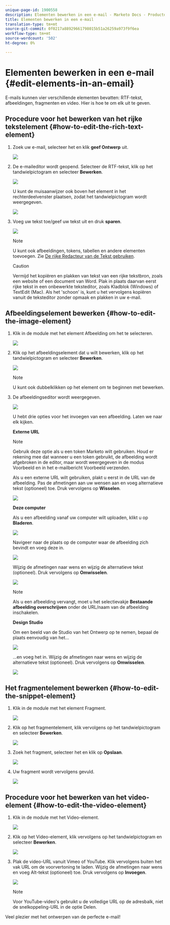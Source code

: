 ```yaml
---
unique-page-id: 1900558
description: Elementen bewerken in een e-mail - Marketo Docs - Productdocumentatie
title: Elementen bewerken in een e-mail
translation-type: tm+mt
source-git-commit: 0f0217a88929661798015b51a26259a973f9f6ea
workflow-type: tm+mt
source-wordcount: '502'
ht-degree: 0%

---
```



# Elementen bewerken in een e-mail {#edit-elements-in-an-email}

E-mails kunnen vier verschillende elementen bevatten: RTF-tekst, afbeeldingen, fragmenten en video. Hier is hoe te om elk uit te geven.

## Procedure voor het bewerken van het rijke tekstelement {#how-to-edit-the-rich-text-element}

1. Zoek uw e-mail, selecteer het en klik **geef Ontwerp** uit.

   ![](assets/one-edited.png)

1. De e-maileditor wordt geopend. Selecteer de RTF-tekst, klik op het tandwielpictogram en selecteer **Bewerken**.

   ![](assets/two.png)

   U kunt de muisaanwijzer ook boven het element in het rechterdeelvenster plaatsen, zodat het tandwielpictogram wordt weergegeven.

   ![](assets/three.png)

1. Voeg uw tekst toe/geef uw tekst uit en druk **sparen**.

   ![](assets/four.png)

   >[!NOTE]
   >
   >U kunt ook afbeeldingen, tokens, tabellen en andere elementen toevoegen. Zie [De rijke Redacteur van de Tekst gebruiken](/help/marketo/product-docs/email-marketing/general/understanding-the-email-editor/using-the-rich-text-editor.md).

   >[!CAUTION]
   >
   >Vermijd het kopiëren en plakken van tekst van een rijke tekstbron, zoals een website of een document van Word. Plak in plaats daarvan eerst rijke tekst in een onbewerkte teksteditor, zoals Kladblok (Windows) of TextEdit (Mac). Als het &#39;schoon&#39; is, kunt u het vervolgens kopiëren vanuit de teksteditor zonder opmaak en plakken in uw e-mail.

## Afbeeldingselement bewerken {#how-to-edit-the-image-element}

1. Klik in de module met het element Afbeelding om het te selecteren.

   ![](assets/five.png)

1. Klik op het afbeeldingselement dat u wilt bewerken, klik op het tandwielpictogram en selecteer **Bewerken**.

   ![](assets/six.png)

   >[!NOTE]
   >
   >U kunt ook dubbelklikken op het element om te beginnen met bewerken.

1. De afbeeldingseditor wordt weergegeven.

   ![](assets/seven.png)

   U hebt drie opties voor het invoegen van een afbeelding. Laten we naar elk kijken.

   **Externe URL**

   >[!NOTE]
   >
   >Gebruik deze optie als u een token Marketo wilt gebruiken. Houd er rekening mee dat wanneer u een token gebruikt, de afbeelding wordt afgebroken in de editor, maar wordt weergegeven in de modus Voorbeeld en in het e-mailbericht Voorbeeld verzenden.

   Als u een externe URL wilt gebruiken, plakt u eerst in de URL van de afbeelding. Pas de afmetingen aan uw wensen aan en voeg alternatieve tekst (optioneel) toe. Druk vervolgens op **Wisselen**.

   ![](assets/eight.png)

   **Deze computer**

   Als u een afbeelding vanaf uw computer wilt uploaden, klikt u op **Bladeren**.

   ![](assets/nine.png)

   Navigeer naar de plaats op de computer waar de afbeelding zich bevindt en voeg deze in.

   ![](assets/ten.png)

   Wijzig de afmetingen naar wens en wijzig de alternatieve tekst (optioneel). Druk vervolgens op **Omwisselen**.

   ![](assets/eleven.png)

   >[!NOTE]
   >
   >Als u een afbeelding vervangt, moet u het selectievakje **Bestaande afbeelding overschrijven** onder de URL/naam van de afbeelding inschakelen.

   **Design Studio**

   Om een beeld van de Studio van het Ontwerp op te nemen, bepaal de plaats eenvoudig van het...

   ![](assets/twelve.png)

   ...en voeg het in. Wijzig de afmetingen naar wens en wijzig de alternatieve tekst (optioneel). Druk vervolgens op **Omwisselen**.

   ![](assets/thirteen.png)

## Het fragmentelement bewerken {#how-to-edit-the-snippet-element}

1. Klik in de module met het element Fragment.

   ![](assets/fourteen.png)

1. Klik op het fragmentelement, klik vervolgens op het tandwielpictogram en selecteer **Bewerken**.

   ![](assets/fifteen.png)

1. Zoek het fragment, selecteer het en klik op **Opslaan**.

   ![](assets/sixteen.png)

1. Uw fragment wordt vervolgens gevuld.

   ![](assets/eighteen.png)

## Procedure voor het bewerken van het video-element {#how-to-edit-the-video-element}

1. Klik in de module met het Video-element.

   ![](assets/nineteen.png)

1. Klik op het Video-element, klik vervolgens op het tandwielpictogram en selecteer **Bewerken**.

   ![](assets/twenty.png)

1. Plak de video-URL vanuit Vimeo of YouTube. Klik vervolgens buiten het vak URL om de voorvertoning te laden. Wijzig de afmetingen naar wens en voeg Alt-tekst (optioneel) toe. Druk vervolgens op **Invoegen**.

   ![](assets/twentyone.png)

   >[!NOTE]
   >
   >Voor YouTube-video&#39;s gebruikt u de volledige URL op de adresbalk, niet de snelkoppeling-URL in de optie Delen.

Veel plezier met het ontwerpen van de perfecte e-mail!
